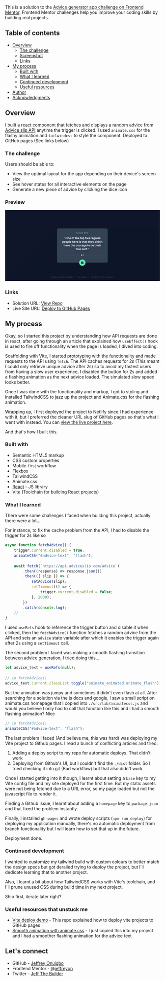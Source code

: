 This is a solution to the [Advice generator app challenge on Frontend Mentor](https://www.frontendmentor.io/challenges/advice-generator-app-QdUG-13db). Frontend Mentor challenges help you improve your coding skills by building real projects.

## Table of contents

-   [Overview](#overview)
    -   [The challenge](#the-challenge)
    -   [Screenshot](#screenshot)
    -   [Links](#links)
-   [My process](#my-process)
    -   [Built with](#built-with)
    -   [What I learned](#what-i-learned)
    -   [Continued development](#continued-development)
    -   [Useful resources](#useful-resources)
-   [Author](#author)
-   [Acknowledgments](#acknowledgments)

## Overview

I built a react component that fetches and displays a random advice from [Advice slip API](https://api.adviceslip.com/advice) anytime the trigger is clicked. I used `animate.css` for the flashy animation and `tailwindcss` to style the component. Deployed to GitHub pages (See links below)

### The challenge

Users should be able to:

-   View the optimal layout for the app depending on their device's screen size
-   See hover states for all interactive elements on the page
-   Generate a new piece of advice by clicking the dice icon

### Preview

![](./advice%20generator%20screenshot.gif)

### Links

-   Solution URL: [View Repo](https://github.com/Jeffreyon/advice-generator)
-   Live Site URL: [Deploy to GitHub Pages](https://jeffreyon.github.io/advice-generator/)

## My process

Okay, so I started this project by understanding how API requests are done in react, after going through an article that explained how `useEffect()` hook is used to fire off functionality when the page is loaded, I dived into coding.

Scaffolding with Vite, I started prototyping with the functionality and made requests to the API using `fetch`. The API caches requests for 2s (This meant I could only retrieve unique advice after 2s) so to avoid my fastest users from having a slow user experience, I disabled the button for 2s and added a flashing animation as the next advice loaded. The simulated slow speed looks better.

Once I was done with the functionality and markup, I got to styling and installed TailwindCSS to jazz up the project and Animate.css for the flashing animation.

Wrapping up, I first deployed the project to Netlify since I had experience with it, but I preferred the cleaner URL slug of GitHub pages so that's what I went with instead. You can [view the live project here](https://jeffreyon.github.io/advice-generator/).

And that's how I built this.

### Built with

-   Semantic HTML5 markup
-   CSS custom properties
-   Mobile-first workflow
-   Flexbox
-   TailwindCSS
-   Animate.css
-   [React](https://reactjs.org/) - JS library
-   Vite (Toolchain for building React projects)

### What I learned

There were some challenges I faced when building this project, actually there were a lot...

For instance, to fix the cache problem from the API, I had to disable the trigger for 2s like so

```js
async function fetchAdvice() {
    trigger.current.disabled = true;
    animateCSS("#advice-text", "flash");

    await fetch(`https://api.adviceslip.com/advice`)
        .then((response) => response.json())
        .then(({ slip }) => {
            setAdvice(slip);
            setTimeout(() => {
                trigger.current.disabled = false;
            }, 2000);
        })
        .catch(console.log);
    //
}
```

I used `useRefs` hook to reference the trigger button and disable it when clicked, then the `fetchAdvice()` function fetches a random advice from the API and sets an `advice` state variable after which it enables the trigger again after 2s using a `setTimeout` call.

The second problem I faced was making a smooth flashing transition between advice generation, I tried doing this...

```js
let advice_text = useRefs(null);

// in fetchAdvice()
advice_text.current.classList.toggle("animate_animated animate_flash");
```

But the animation was jumpy and sometimes it didn't even flash at all. After searching for a solution via the js docs and google, I saw a small script on animate.css homepage that I copied into `./src/lib/animatecss.js` and would you believe I only had to call that function like this and I had a smooth flashing animation? Nice

```js
// in fetchAdvice()
animateCSS("#advice-text", "flash");
```

The last problem I faced (And believe me, this was hard) was deploying my Vite project to Github pages. I read a bunch of conflicting articles and tried:

1.  Adding a deploy script to my repo for automatic deploys. That didn't work
2.  Deploying from Github's UI, but I couldn't find the `./dist` folder. So I tried checking it into git (Bad workflow) but that also didn't work

Once I started getting into it though, I learnt about setting a `base` key to my Vite config file and my site deployed for the first time. But my static assets were not being fetched due to a URL error, so my page loaded but not the javascript file to render it.

Finding a Github issue, I learnt about adding a `homepage` key to `package.json` and that fixed the problem instantly.

Finally, I installed `gh-pages` and wrote deploy scripts (`npm run deploy`) for deploying my application manually, there's no automatic deployment from branch functionality but I will learn how to set that up in the future.

Deployment done.

### Continued development

I wanted to customize my tailwind build with custom colours to better match the design specs but got derailed trying to deploy the project, but I'll dedicate learning that to another project.

Also, I learnt a bit about how TailwindCSS works with Vite's toolchain, and I'll prune unused CSS during build time in my next project.

Ship first, iterate later right?

### Useful resources that unstuck me

-   [Vite deploy demo](https://github.com/sitek94/vite-deploy-demo) - This repo explained how to deploy vite projects to GitHub pages
-   [Smooth animation with animate.css](https://animate.style/#:~:text=You%20can%20also%20use%20a%20simple%20function%20to%20add%20the%20animations%20classes%20and%20remove%20them%20automatically%3A) - I just copied this into my project and I had a smoother flashing animation for the advice text

## Let's connect

-   GitHub - [Jeffrey Onuigbo](https://www.github.com/Jeffreyon)
-   Frontend Mentor - [@jeffreyon](https://www.frontendmentor.io/profile/Jeffreyon)
-   Twitter - [Jeff The Builder](https://www.twitter.com/jeffreyon_)
